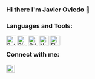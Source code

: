 ### Hi there I'm Javier Oviedo 👋

<!--
**Javen17/Javen17** is a ✨ _special_ ✨ repository because its `README.md` (this file) appears on your GitHub profile.

Here are some ideas to get you started:

- 🔭 I’m currently working on ...
- 🌱 I’m currently learning ...
- 👯 I’m looking to collaborate on ...
- 🤔 I’m looking for help with ...
- 💬 Ask me about ...
- 📫 How to reach me: ...
- 😄 Pronouns: ...
- ⚡ Fun fact: ...
-->

### Languages and Tools:
<img  align="left" alt="Python" width="26px" src="https://img.icons8.com/color/48/000000/python.png"/>
<img align="left" alt="Django" width="26px" src="https://img.icons8.com/ios/50/000000/django.png"/>
<img align="left" alt="C#"  width="26px" src="https://img.icons8.com/color/48/000000/c-sharp-logo.png"/>
<img align="left" alt="NetCore" width="26px" src="https://upload.wikimedia.org/wikipedia/commons/thumb/e/ee/.NET_Core_Logo.svg/1024px-.NET_Core_Logo.svg.png" />
<img align="left" alt="Flutter" width="26px" src="https://cdn.iconscout.com/icon/free/png-256/flutter-2038877-1720090.png" />
<br/>

### Connect with me:

[<img align="left" alt="Javen17 | LinkedIn" width="22px" src="https://cdn.jsdelivr.net/npm/simple-icons@v3/icons/linkedin.svg" />][linkedin]
<br />

[linkedin]: https://www.linkedin.com/in/javier-oviedo-brenes-3b42961b4/
